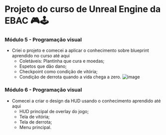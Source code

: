# Projeto do curso de Unreal Engine da EBAC 🎮🕹️

### Módulo 5 - Programação visual
- Criei o projeto e comecei a aplicar o conhecimento sobre blueprint aprendido no curso até aqui
  - Coletáveis: Plantinha que cura e moedas;
  - Espetos que dão dano;
  - Checkpoint como condição de vitória;
  - Condição de derrota quando a vida chega a zero.
![image](https://user-images.githubusercontent.com/66040089/214444165-8c4504ef-f571-4aa4-ac23-8020570d85fd.png)

### Módulo 6 - Programação visual
- Comecei a criar o design da HUD usando o conhecimento aprendido até aqui
  - HUD principal de overlay do jogo;
  - Tela de vitória;
  - Tela de derrota;
  - Menu principal.
